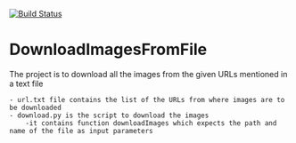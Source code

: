 [![Build Status](https://travis-ci.org/naveenkumarmarri/DownloadImagesFromFile.svg?branch=master)](https://travis-ci.org/naveenkumarmarri/DownloadImagesFromFile)

# DownloadImagesFromFile

The project is to download all the images from the given URLs mentioned in a text file


	- url.txt file contains the list of the URLs from where images are to be downloaded
	- download.py is the script to download the images 
		-it contains function downloadImages which expects the path and name of the file as input parameters

